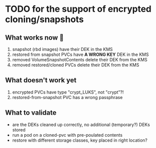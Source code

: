# TODO for the support of encrypted cloning/snapshots

## What works now 🥳

1. snapshot (rbd images) have their DEK in the KMS
2. restored from snapshot PVCs have **A WRONG KEY** DEK in the KMS
3. removed VolumeSnapshotContents delete their DEK from the KMS
4. removed restored/cloned PVCs delete their DEK from the KMS

## What doesn't work yet

1. encrypted PVCs have type "crypt_LUKS", not "crypt"?!
1. restored-from-snapshot PVC has a wrong passphrase

## What to validate

- are the DEKs cleaned up correctly, no additional (temporary?) DEKs stored
- run a pod on a cloned-pvc with pre-poulated contents
- restore with different storage classes, key placed in right location?
